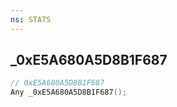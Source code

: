 ```yaml
---
ns: STATS
---
```

## _0xE5A680A5D8B1F687

```c
// 0xE5A680A5D8B1F687
Any _0xE5A680A5D8B1F687();
```

